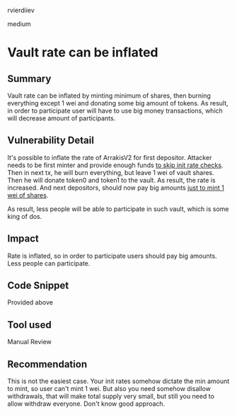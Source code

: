 rvierdiiev

medium

# Vault rate can be inflated

## Summary
Vault rate can be inflated by minting minimum of shares, then burning everything except 1 wei and donating some big amount of tokens. As result, in order to participate user will have to use big money transactions, which will decrease amount of participants. 
## Vulnerability Detail
It's possible to inflate the rate of ArrakisV2 for first depositor.
Attacker needs to be first minter and provide enough funds [to skip init rate checks](https://github.com/sherlock-audit/2023-06-arrakis/blob/main/v2-core/contracts/ArrakisV2.sol#L103-L114). Then in next tx, he will burn everything, but leave 1 wei of vault shares. Then he will donate token0 and token1 to the vault.
As result, the rate is increased. And next depositors, should now pay big amounts [just to mint 1 wei of shares](https://github.com/sherlock-audit/2023-06-arrakis/blob/main/v2-core/contracts/libraries/Underlying.sol#L72-L89).

As result, less people will be able to participate in such vault, which is some king of dos.
## Impact
Rate is inflated, so in order to participate users should pay big amounts. Less people can participate.
## Code Snippet
Provided above
## Tool used

Manual Review

## Recommendation
This is not the easiest case. Your init rates somehow dictate the min amount to mint, so user can't mint 1 wei. But also you need somehow disallow withdrawals, that will make total supply very small, but still you need to allow withdraw everyone. Don't know good approach.